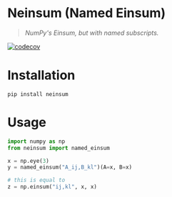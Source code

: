 # Neinsum (Named Einsum)
> *NumPy's Einsum, but with named subscripts.*

[![codecov](https://codecov.io/gh/adtzlr/named-einsum/graph/badge.svg?token=akiKR6sHEb)](https://codecov.io/gh/adtzlr/named-einsum)

# Installation
```
pip install neinsum
```

# Usage
```python
import numpy as np
from neinsum import named_einsum

x = np.eye(3)
y = named_einsum("A_ij,B_kl")(A=x, B=x)

# this is equal to
z = np.einsum("ij,kl", x, x)
```

